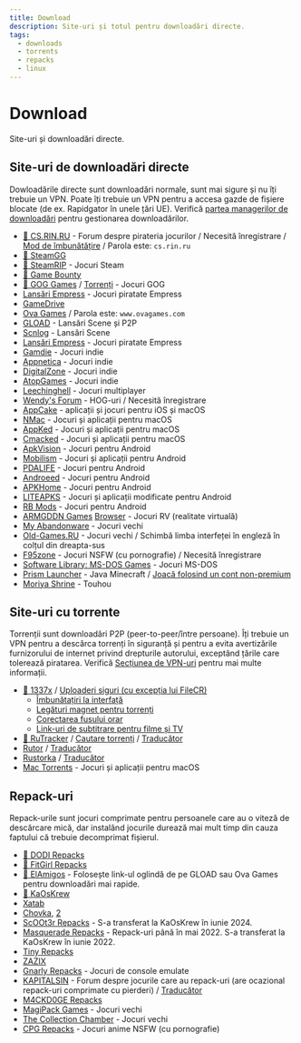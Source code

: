 ```yaml
---
title: Download
description: Site-uri și totul pentru downloadări directe.
tags:
  - downloads
  - torrents
  - repacks
  - linux
---
```


# Download

Site-uri și downloadări directe.

## Site-uri de downloadări directe

Dowloadările directe sunt downloadări normale, sunt mai sigure
și nu îți trebuie un VPN. Poate îți trebuie un VPN pentru a accesa gazde de fișiere blocate (de ex.
Rapidgator în unele țări UE). Verifică
[partea managerilor de downloadări](/software#manageri-de-downloadări) pentru gestionarea downloadărilor.

- [:star2: CS.RIN.RU](https://cs.rin.ru/forum) - Forum despre pirateria jocurilor / Necesită
  înregistrare /
  [Mod de îmbunătățire](https://github.com/SubZeroPL/cs-rin-ru-enhanced-mod) /
  Parola este: `cs.rin.ru`
- [:star2: SteamGG](https://steamgg.net)
- [:star2: SteamRIP](https://steamrip.com) - Jocuri Steam
- [:star2: Game Bounty](https://gamebounty.world)
- [:star2: GOG Games](https://gog-games.to) / [Torrenți](https://freegogpcgames.com) - Jocuri GOG
- [Lansări Empress](https://telegra.ph/Empress-Biography-07-15) - Jocuri piratate Empress
- [GameDrive](https://gamedrive.org)
- [Ova Games](https://www.ovagames.com) / Parola este: `www.ovagames.com`
- [GLOAD](https://gload.to/pc) - Lansări Scene și P2P
- [Scnlog](https://scnlog.me/games) - Lansări Scene
- [Lansări Empress](https://telegra.ph/Empress-Biography-07-15) - Jocuri piratate Empress
- [Gamdie](https://gamdie.com) - Jocuri indie
- [Appnetica](https://appnetica.com) - Jocuri indie
- [DigitalZone](https://digital-zone.xyz) - Jocuri indie
- [AtopGames](https://atopgames.com) - Jocuri indie
- [Leechinghell](http://www.leechinghell.pw) - Jocuri multiplayer	
- [Wendy's Forum](https://wendysforum.net/index.php) - HOG-uri / Necesită
  înregistrare
- [AppCake](https://iphonecake.com/index.php?device=0&p=1&c=8) - aplicații și jocuri
  pentru iOS și macOS
- [NMac](https://nmac.to/category/games) - Jocuri și aplicații pentru macOS
- [AppKed](https://www.macbed.com/games) - Jocuri și aplicații pentru macOS
- [Cmacked](https://cmacked.com) - Jocuri și aplicații pentru macOS
- [ApkVision](https://apkvision.org) - Jocuri pentru Android
- [Mobilism](https://forum.mobilism.me) - Jocuri și aplicații pentru Android
- [PDALIFE](https://pdalife.com) - Jocuri pentru Android
- [Androeed](https://androeed.store) - Jocuri pentru Android
- [APKHome](https://apkhome.io) - Jocuri pentru Android
- [LITEAPKS](https://liteapks.com) - Jocuri și aplicații modificate pentru Android
- [RB Mods](https://www.rockmods.net) - Jocuri pentru Android
- [ARMGDDN Games](https://t.me/ARMGDDNGames) [Browser](https://cs.rin.ru/forum/viewtopic.php?f=14&t=140593) - Jocuri RV (realitate virtuală)
- [My Abandonware](https://www.myabandonware.com) - Jocuri vechi
- [Old-Games.RU](https://www.old-games.ru/catalog/) - Jocuri vechi / Schimbă limba interfeței în
  engleză în colțul din dreapta-sus
- [F95zone](https://f95zone.to) - Jocuri NSFW (cu pornografie) / Necesită înregistrare
- [Software Library: MS-DOS Games](https://archive.org/details/softwarelibrary_msdos_games?and[]=mediatype%3A%22software%22) -
  Jocuri MS-DOS
- [Prism Launcher](https://prismlauncher.org) - Java Minecraft /
  [Joacă folosind un cont non-premium](https://github.com/antunnitraj/Prism-Launcher-PolyMC-Offline-Bypass)
- [Moriya Shrine](https://moriyashrine.org) - Touhou

## Site-uri cu torrente

Torrenții sunt downloadări P2P (peer-to-peer/între persoane). Îți trebuie un VPN
pentru a descărca torrenți în siguranță și pentru a evita avertizările furnizorului de internet privind drepturile autorului, 
exceptând țările care tolerează piratarea. Verifică [Secțiunea de VPN-uri](/software#vpn-uri) pentru mai multe informații.

- [:star2: 1337x](https://1337x.to/sub/10/0/) /
  [Uploaderi siguri (cu excepția lui FileCR)](https://www.reddit.com/r/Piracy/comments/nudfgn/me_after_reading_the_megathread/h0yr0q6/?context=3)
  - [Îmbunătațiri la interfață](https://greasyfork.org/scripts/33379-1337x-torrent-page-improvements)
  - [Legături magnet pentru torrenți](https://greasyfork.org/scripts/420754-1337x-torrent-and-magnet-links)
  - [Corectarea fusului orar](https://greasyfork.org/scripts/421635-1337x-convert-torrent-timestamps-to-relative-format)
  - [Link-uri de subtitrare pentru filme și TV](https://greasyfork.org/scripts/29467-1337x-subtitle-download-links-to-tv-and-movie-torrents)
- [:star2: RuTracker](https://rutracker.org/forum/index.php?c=19) / [Cautare torrenți](https://addons.mozilla.org/firefox/addon/rutracker_torrent_search)
  / [Traducător](/useful#translator)
- [Rutor](http://rutor.info/games) / [Traducător](/useful#translator)
- [Rustorka](https://rustorka.com/forum/index.php?c=6) /
  [Traducător](/useful#translator)
- [Mac Torrents](https://www.torrentmac.net/category/games) - Jocuri și aplicații pentru macOS

## Repack-uri

Repack-urile sunt jocuri comprimate pentru persoanele care au o viteză de descărcare mică, dar instalând jocurile
durează mai mult timp din cauza faptului că trebuie decomprimat fișierul.

- [:star2: DODI Repacks](https://dodi-repacks.site)
- [:star2: FitGirl Repacks](https://fitgirl-repacks.site)
- [:star2: ElAmigos](https://elamigos.site) - Folosește link-ul oglindă de pe GLOAD sau Ova Games
  pentru downloadări mai rapide.
- [:star2: KaOsKrew](https://kaoskrew.org/viewforum.php?f=13&sid=c2dac73979171b67f4c8b70c9c4c72fb)
- [Xatab](https://byxatab.org)
- [Chovka](http://rutor.info/browse/0/8/1642915/0), [2](https://repack.info)
- [ScOOt3r Repacks](https://game-repack.site/scooter) - S-a transferat la KaOsKrew în iunie 2024.
- [Masquerade Repacks](https://web.archive.org/web/20220616203326/https://masquerade.site) -
  Repack-uri până în mai 2022. S-a transferat la KaOsKrew în iunie 2022.
- [Tiny Repacks](https://www.tiny-repacks.win)
- [ZAZIX](https://1337x.to/user/ZAZIX/)
- [Gnarly Repacks](https://rentry.org/gnarly_repacks) - Jocuri de console emulate 
- [KAPITALSIN](https://kapitalsin.com/forum) - Forum despre jocurile care au repack-uri (are ocazional
  repack-uri comprimate cu pierderi) / [Traducător](/useful#translator)
- [M4CKD0GE Repacks](https://m4ckd0ge-repacks.site)
- [MagiPack Games](https://www.magipack.games) - Jocuri vechi
- [The Collection Chamber](https://collectionchamber.blogspot.com) - Jocuri vechi
- [CPG Repacks](https://cpgrepacks.site) - Jocuri anime NSFW (cu pornografie)

